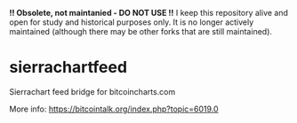 **!! Obsolete, not maintanied - DO NOT USE !!**
I keep this repository alive and open for study and historical purposes only.
It is no longer actively maintained (although there may be other forks that are still maintained).

sierrachartfeed
===============

Sierrachart feed bridge for bitcoincharts.com

More info: https://bitcointalk.org/index.php?topic=6019.0
